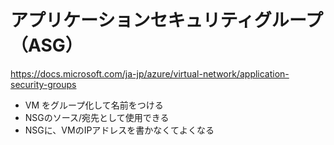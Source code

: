 
# アプリケーションセキュリティグループ（ASG）

https://docs.microsoft.com/ja-jp/azure/virtual-network/application-security-groups

- VM をグループ化して名前をつける
- NSGのソース/宛先として使用できる
- NSGに、VMのIPアドレスを書かなくてよくなる
